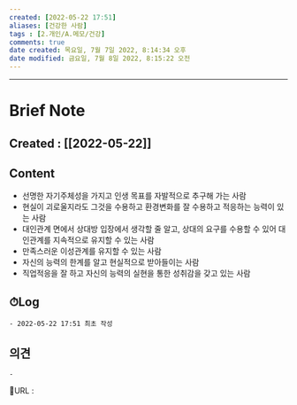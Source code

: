 ```yaml
---
created: [2022-05-22 17:51]
aliases: [건강한 사람]
tags : [2.개인/A.메모/건강]
comments: true
date created: 목요일, 7월 7일 2022, 8:14:34 오후
date modified: 금요일, 7월 8일 2022, 8:15:22 오전
---
```


---
# Brief Note
## Created : [[2022-05-22]]
## Content
- 선명한 자기주체성을 가지고 인생 목표를 자발적으로 추구해 가는 사람
- 현실이 괴로울지라도 그것을 수용하고 환경변화를 잘 수용하고 적응하는 능력이 있는 사람
- 대인관계 면에서 상대방 입장에서 생각할 줄 알고, 상대의 요구를 수용할 수 있어 대인관계를 지속적으로 유지할 수 있는 사람
- 만족스러운 이성관계를 유지할 수 있는 사람
- 자신의 능력의 한계를 알고 현실적으로 받아들이는 사람
- 직업적응을 잘 하고 자신의 능력의 실현을 통한 성취감을 갖고 있는 사람

## ⏱Log
	- 2022-05-22 17:51 최초 작성

## 의견
	-


📙URL :
